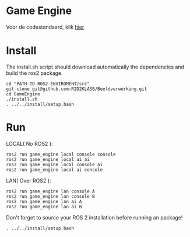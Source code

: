# Game Engine

Voor de codestandaard, klik [hier](https://github.com/R2D2KLASB/Info/blob/main/CodeStandaard.md)

# Install

The install.sh script should download automatically the dependencies and build the ros2 package.

```
cd "PATH-TO-ROS2-ENVIROMENT/src"
git clone git@github.com:R2D2KLASB/Beeldverwerking.git
cd GameEngine
./install.sh
. ../../install/setup.bash
```


# Run

LOCAL( No ROS2 ):
```
ros2 run game_engine local console console
ros2 run game_engine local ai ai
ros2 run game_engine local console ai
ros2 run game_engine local ai console
```
LAN( Over ROS2 ):
```
ros2 run game_engine lan console A
ros2 run game_engine lan console B
ros2 run game_engine lan ai A
ros2 run game_engine lan ai B
```

Don't forget to source your ROS 2 installation before running an package!
```
. ../../install/setup.bash
```
